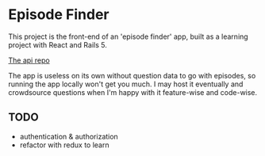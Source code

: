# Episode Finder

This project is the front-end of an 'episode finder' app, built as a learning project with React and Rails 5.

[The api repo](https://github.com/Obversity/what-episode-js)

The app is useless on its own without question data to go with episodes, so running the app locally won't get you much. I may host it eventually   and crowdsource questions when I'm happy with it feature-wise and code-wise.

## TODO

- authentication & authorization
- refactor with redux to learn
